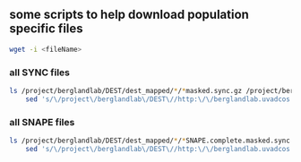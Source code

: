## some scripts to help download population specific files
```bash
wget -i <fileName>
```

### all SYNC files
```bash
ls /project/berglandlab/DEST/dest_mapped/*/*masked.sync.gz /project/berglandlab/DEST/dest_mapped/*/*/*masked.sync.gz |
    sed 's/\/project\/berglandlab\/DEST\//http:\/\/berglandlab.uvadcos.io\//g' > /scratch/aob2x/dest/DEST/utils/syncURLs.txt
```


### all SNAPE files
```bash
ls /project/berglandlab/DEST/dest_mapped/*/*SNAPE.complete.masked.sync.gz /project/berglandlab/DEST/dest_mapped/*/*/*SNAPE.complete.masked.sync.gz |
    sed 's/\/project\/berglandlab\/DEST\//http:\/\/berglandlab.uvadcos.io\//g' > /scratch/aob2x/dest/DEST/utils/snapeURLs.txt
```
